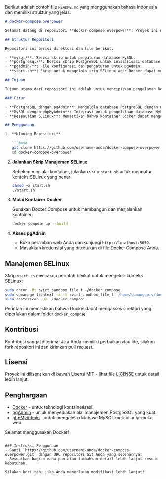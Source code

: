 Berikut adalah contoh file `README.md` yang menggunakan bahasa Indonesia dan memiliki struktur yang jelas:

```markdown
# docker-compose overpower

Selamat datang di repositori **docker-compose overpower**! Proyek ini dirancang untuk membangun lingkungan Docker yang kuat dengan menggunakan pgAdmin untuk mengelola database PostgreSQL, serta rencana untuk mengintegrasikan phpMyAdmin untuk MySQL.

## Struktur Repositori

Repositori ini berisi direktori dan file berikut:

- **mysql/**: Berisi skrip untuk pengaturan database MySQL.
- **postgresql/**: Berisi skrip PostgreSQL untuk inisialisasi database.
- **pgadmin/**: File konfigurasi dan pengaturan untuk pgAdmin.
- **start.sh**: Skrip untuk mengelola izin SELinux agar Docker dapat mengakses file yang diperlukan.

## Tujuan

Tujuan utama dari repositori ini adalah untuk menciptakan pengalaman Docker yang mulus dalam mengelola database PostgreSQL dan MySQL menggunakan pgAdmin dan phpMyAdmin secara bergantian.

### Fitur

- **PostgreSQL dengan pgAdmin**: Mengelola database PostgreSQL dengan mudah melalui antarmuka web.
- **MySQL dengan phpMyAdmin**: Integrasi untuk pengelolaan database MySQL di masa mendatang.
- **Kesesuaian SELinux**: Memastikan bahwa kontainer Docker dapat mengakses direktori lokal dengan aman.

## Penggunaan

1. **Kloning Repositori**

   ```bash
   git clone https://github.com/username-anda/docker-compose-overpower.git
   cd docker-compose-overpower
   ```

2. **Jalankan Skrip Manajemen SELinux**

   Sebelum memulai kontainer, jalankan skrip `start.sh` untuk mengatur konteks SELinux yang benar:

   ```bash
   chmod +x start.sh
   ./start.sh
   ```

3. **Mulai Kontainer Docker**

   Gunakan Docker Compose untuk membangun dan menjalankan kontainer:

   ```bash
   docker-compose up --build
   ```

4. **Akses pgAdmin**

   - Buka peramban web Anda dan kunjungi `http://localhost:5050`.
   - Masukkan kredensial yang ditentukan di file Docker Compose Anda.

## Manajemen SELinux

Skrip `start.sh` mencakup perintah berikut untuk mengelola konteks SELinux:

```bash
sudo chcon -Rt svirt_sandbox_file_t ~/docker_compose
sudo semanage fcontext -a -t svirt_sandbox_file_t '/home/tumanggors/docker_compose(/.*)?'
sudo restorecon -Rv ~/docker_compose
```

Perintah ini memastikan bahwa Docker dapat mengakses direktori yang diperlukan dalam folder `docker_compose`.

## Kontribusi

Kontribusi sangat diterima! Jika Anda memiliki perbaikan atau ide, silakan fork repositori ini dan kirimkan pull request.

## Lisensi

Proyek ini dilisensikan di bawah Lisensi MIT - lihat file [LICENSE](LICENSE) untuk detail lebih lanjut.

## Penghargaan

- [Docker](https://www.docker.com/) - untuk teknologi kontainerisasi.
- [pgAdmin](https://www.pgadmin.org/) - untuk menyediakan alat manajemen PostgreSQL yang kuat.
- [phpMyAdmin](https://www.phpmyadmin.net/) - untuk mengelola database MySQL melalui antarmuka web.

Selamat menggunakan Docker!
```

### Instruksi Penggunaan
- Ganti `https://github.com/username-anda/docker-compose-overpower.git` dengan URL repositori Git Anda yang sebenarnya.
- Sesuaikan bagian mana pun atau tambahkan detail lebih lanjut sesuai kebutuhan.

Silakan beri tahu jika Anda memerlukan modifikasi lebih lanjut!